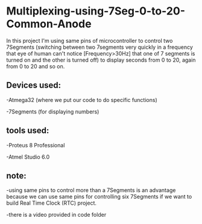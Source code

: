 # Multiplexing-using-7Seg-0-to-20-Common-Anode

In this project I'm using same pins of microcontroller to control two 7Segments (switching between two 7segments very quickly in a frequency that eye of human can't notice [Frequency>30Hz] that one of 7 segments is turned on and the other is turned off) to display seconds from 0 to 20, again from 0 to 20 and so on.

## Devices used:

-Atmega32 (where we put our code to do specific functions)

-7Segments (for displaying numbers)

## tools used:

-Proteus 8 Professional

-Atmel Studio 6.0

## note:
-using same pins to control more than a 7Segments is an advantage because we can use same pins for controlling six 7Segments if we want to build Real Time Clock (RTC) project.

-there is a video provided in code folder
